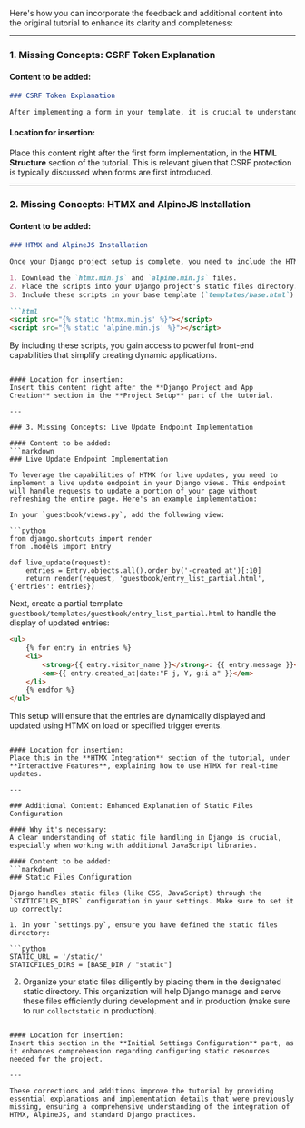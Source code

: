 Here's how you can incorporate the feedback and additional content into the original tutorial to enhance its clarity and completeness:

---

### 1. Missing Concepts: CSRF Token Explanation

#### Content to be added:
```markdown
### CSRF Token Explanation

After implementing a form in your template, it is crucial to understand the importance of using Django's CSRF protection mechanism. In Django templates, the `{% csrf_token %}` template tag is used to insert a CSRF token into your form. This token is vital for protecting your website against Cross-Site Request Forgery (CSRF) attacks. It works by generating a unique token for each user session, which must be included with HTTP POST requests to verify their authenticity. This ensures that the request came from a legitimate source.
```

#### Location for insertion:
Place this content right after the first form implementation, in the **HTML Structure** section of the tutorial. This is relevant given that CSRF protection is typically discussed when forms are first introduced.

---

### 2. Missing Concepts: HTMX and AlpineJS Installation

#### Content to be added:
```markdown
### HTMX and AlpineJS Installation

Once your Django project setup is complete, you need to include the HTMX and AlpineJS libraries to enable interactive features. Here’s how to add them:

1. Download the `htmx.min.js` and `alpine.min.js` files.
2. Place the scripts into your Django project's static files directory.
3. Include these scripts in your base template (`templates/base.html`) within the `<head>` section:

```html
<script src="{% static 'htmx.min.js' %}"></script>
<script src="{% static 'alpine.min.js' %}"></script>
```

By including these scripts, you gain access to powerful front-end capabilities that simplify creating dynamic applications.
```

#### Location for insertion:
Insert this content right after the **Django Project and App Creation** section in the **Project Setup** part of the tutorial.

---

### 3. Missing Concepts: Live Update Endpoint Implementation

#### Content to be added:
```markdown
### Live Update Endpoint Implementation

To leverage the capabilities of HTMX for live updates, you need to implement a live update endpoint in your Django views. This endpoint will handle requests to update a portion of your page without refreshing the entire page. Here's an example implementation:

In your `guestbook/views.py`, add the following view:

```python
from django.shortcuts import render
from .models import Entry

def live_update(request):
    entries = Entry.objects.all().order_by('-created_at')[:10]
    return render(request, 'guestbook/entry_list_partial.html', {'entries': entries})
```

Next, create a partial template `guestbook/templates/guestbook/entry_list_partial.html` to handle the display of updated entries:

```html
<ul>
    {% for entry in entries %}
    <li>
        <strong>{{ entry.visitor_name }}</strong>: {{ entry.message }}<br>
        <em>{{ entry.created_at|date:"F j, Y, g:i a" }}</em>
    </li>
    {% endfor %}
</ul>
```

This setup will ensure that the entries are dynamically displayed and updated using HTMX on load or specified trigger events.
```

#### Location for insertion:
Place this in the **HTMX Integration** section of the tutorial, under **Interactive Features**, explaining how to use HTMX for real-time updates.

---

### Additional Content: Enhanced Explanation of Static Files Configuration

#### Why it's necessary:
A clear understanding of static file handling in Django is crucial, especially when working with additional JavaScript libraries. 

#### Content to be added:
```markdown
### Static Files Configuration

Django handles static files (like CSS, JavaScript) through the `STATICFILES_DIRS` configuration in your settings. Make sure to set it up correctly:

1. In your `settings.py`, ensure you have defined the static files directory:

```python
STATIC_URL = '/static/'
STATICFILES_DIRS = [BASE_DIR / "static"]
```

2. Organize your static files diligently by placing them in the designated static directory. This organization will help Django manage and serve these files efficiently during development and in production (make sure to run `collectstatic` in production).
```

#### Location for insertion:
Insert this section in the **Initial Settings Configuration** part, as it enhances comprehension regarding configuring static resources needed for the project.

---

These corrections and additions improve the tutorial by providing essential explanations and implementation details that were previously missing, ensuring a comprehensive understanding of the integration of HTMX, AlpineJS, and standard Django practices.